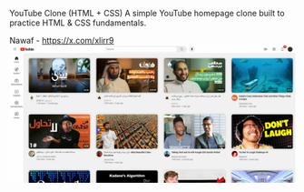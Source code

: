 YouTube Clone (HTML + CSS)
A simple YouTube homepage clone built to practice HTML & CSS fundamentals.

Nawaf - https://x.com/xlirr9
![alt text](image.png)